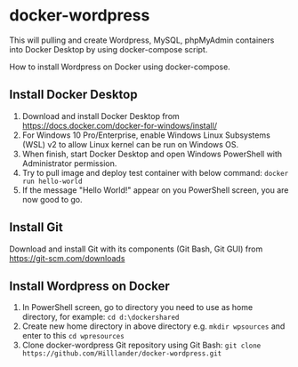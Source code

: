 # docker-wordpress

This will pulling and create Wordpress, MySQL, phpMyAdmin containers into Docker Desktop by using docker-compose script.

How to install Wordpress on Docker using docker-compose.

## Install Docker Desktop
1. Download and install Docker Desktop from https://docs.docker.com/docker-for-windows/install/
2. For Windows 10 Pro/Enterprise, enable Windows Linux Subsystems (WSL) v2 to allow Linux kernel can be run on Windows OS.
3. When finish, start Docker Desktop and open Windows PowerShell with Administrator permission.
4. Try to pull image and deploy test container with below command:
     `docker run hello-world `
5. If the message "Hello World!" appear on you PowerShell screen, you are now good to go.

## Install Git
Download and install Git with its components (Git Bash, Git GUI) from https://git-scm.com/downloads

## Install Wordpress on Docker
1. In PowerShell screen, go to directory you need to use as home directory, for example: `cd d:\dockershared`
2. Create new home directory in above directory e.g. `mkdir wpsources` and enter to this `cd wpresources`
3. Clone docker-wordpress Git repository using Git Bash: `git clone https://github.com/Hilllander/docker-wordpress.git`
